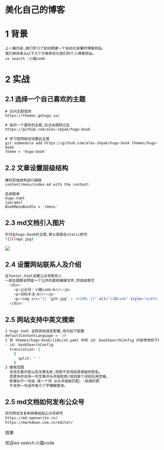# 美化自己的博客
# 1 背景
```
上一篇内容,我们学习了如何搭建一个自动化部署的博客网站。
我们继续来从以下几个方面来优化我们的个人博客网站。
vx search :小猿code
```

# 2 实战

## 2.1 选择一个自己喜欢的主题

```
# 访问主题官网
https://themes.gohugo.io/

# 选中一个喜欢的主题,后点击跳转过去
https://github.com/alex-shpak/hugo-book

# 学习官网如何设置此主题
git submodule add https://github.com/alex-shpak/hugo-book themes/hugo-book
theme = 'hugo-book'
```


## 2.2 文章设置层级结构
```
模仿层级结构进行编辑
content/menu/index.md with the content:

启用菜单
hugo.toml
[params]
BookMenuBundle = '/menu'
```

## 2.3 md文档引入图片
```bash
针对此hugo-book的主题,默认就是在static即可
![](logo.jpg)
```
![](/logo.jpg)

## 2.4 设置网站联系人及介绍
```bash
在footer.html设置公众号联系人
一般主题都会预留一个公共的底部编辑文件,供自由填充
  <div>
    <p>公众号：小猿code<br/></p>
    <p>扫码关注<br/></p>
    <p><img src="{{ "gzh.jpg" | relURL }}" alt="小猿code" style="width: 150px; height: 150px;"/></p>
  </div>
```

## 2.5 网站支持中英文搜索
```bash
1 hugo.toml 去除其他语言配置,改为如下配置
defaultContentLanguage = 'zh'
2 将 themes/hugo-book/i18n/zh.yaml 中的 id: bookSearchConfig 内容修改如下即可
- id: bookSearchConfig
  translation: |
    {
      split: " "
    }
3 搜索范围
  支持文章内容以及文章名称,但是不支持给菜单起的别名。
  其更多的支持一句文章开头开始检索/或则某个词前后用空格。
  即类似于一句话 或一个词 从头开始能匹配。:前缀匹配
  不支持一句话中某几个字模糊查询。
```

## 2.5 md文档如何发布公众号
```bash
实时预览及复制效果粘贴公众号即可
https://md.openwrite.cn/
https://markdown.com.cn/editor/
```
效果



欢迎wx search:小猿code